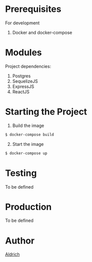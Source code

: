 # Prerequisites
For development
1. Docker and docker-compose

# Modules
Project dependencies:
1. Postgres
2. SequelizeJS
3. ExpressJS
4. ReactJS

# Starting the Project
1. Build the image
``` sh
$ docker-compose build
```
2. Start the image
``` sh
$ docker-compose up
```

# Testing
To be defined

# Production
To be defined

# Author
[Aldrich](https://github.com/aldrichvalentino)